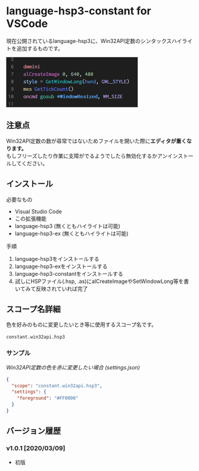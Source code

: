 # language-hsp3-constant for VSCode

現在公開されているlanguage-hsp3に、Win32API定数のシンタックスハイライトを追加するものです。
 
![image](https://raw.githubusercontent.com/UMAGODi/vscode-language-hsp3-constant/master/highlight.png)

## 注意点
Win32API定数の数が尋常ではないためファイルを開いた際に**エディタが重くなります。**  
もしフリーズしたり作業に支障がでるようでしたら無効化するかアンインストールしてください。

## インストール
必要なもの
* Visual Studio Code
* この拡張機能
* language-hsp3 (無くともハイライトは可能)
* language-hsp3-ex (無くともハイライトは可能)

手順
1. language-hsp3をインストールする
2. language-hsp3-exをインストールする
3. language-hsp3-constantをインストールする
4. 試しにHSPファイル(.hsp, .as)にalCreateImageやSetWindowLong等を書いてみて反映されていれば完了


## スコープ名詳細
色を好みのものに変更したいとき等に使用するスコープ名です。

`constant.win32api.hsp3`

### サンプル
_Win32API定数の色を赤に変更したい場合 (settings.json)_
```json
{
  "scope": "constant.win32api.hsp3",
  "settings": {
    "foreground": "#FF0000"
  }
}
```


## バージョン履歴

### v1.0.1 [2020/03/09]
* 初版